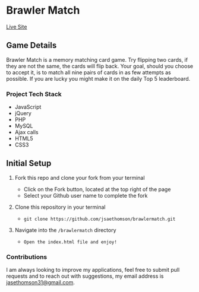 # Brawler Match

[Live Site](https://brawlermatch.jasethomson.com/)


## Game Details

Brawler Match is a memory matching card game. Try flipping two cards, if they are not the same, the cards will flip back. Your goal, should you choose to accept it, is to match all nine pairs of cards in as few attempts as possible. If you are lucky you might make it on the daily Top 5 leaderboard.

### Project Tech Stack
- JavaScript
- jQuery
- PHP
- MySQL
- Ajax calls
- HTML5
- CSS3

## Initial Setup

1. Fork this repo and clone your fork from your terminal
    - Click on the Fork button, located at the top right of the page
    - Select your Github user name to complete the fork

2. Clone this repository in your terminal
    - `git clone https://github.com/jsaethomson/brawlermatch.git`

3. Navigate into the `/brawlermatch` directory
    - `Open the index.html file and enjoy!`

### Contributions

I am always looking to improve my applications, feel free to submit pull requests and to reach out with suggestions, my email address is [jasethomson31@gmail.com](mailto:jasethomson31@gmail.com).
